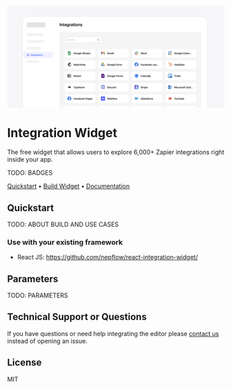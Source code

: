 ![image info](./assets/intro.png)

# Integration Widget

The free widget that allows users to explore 6,000+ Zapier integrations right inside your app.

TODO: BADGES

[Quickstart](#quickstart) • [Build Widget](https://get-widget.nepflow.dev/) • [Documentation](https://docs.nepflow.dev/)

## Quickstart

TODO: ABOUT BUILD AND USE CASES

### Use with your existing framework

- React JS: https://github.com/nepflow/react-integration-widget/

## Parameters

TODO: PARAMETERS

## Technical Support or Questions

If you have questions or need help integrating the editor please [contact us](https://nepflow.dev/contact-us) instead of opening an issue.

## License

MIT